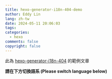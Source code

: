 ```yaml
---
title: hexo-generator-i18n-404-demo
author: Eddy Lin
lang: zh-tw
date: 2024-05-11 20:06:03
tags:
categories:
  - hexo
comments: false
copyright: false
---
```


<!-- 此為 {% post_link hexo-generator-i18n-404 %} 的範例文章 -->
此為 [hexo-generator-i18n-404](/zh-tw/hexo-generator-i18n-404) 的範例文章

<!-- more -->

**請在下方切換語系 (Please switch language below)**

<!-- ```yml
# file: _config.yml
i18n_404:
  default:
    title: '抱歉! 找不到文章'
    contentPath: scaffolds/404.md
  zh-tw:
    title: '抱歉! 找不到該文章'   
    # description: '' 
  en:
    title: 'Sorry! Post Not Found'
    # description: ''
  zh-CN:
    title: '抱歉! 找不到该文章'   
    # description: '' 
``` -->

<!-- <div style="text-align: center;">
    請在下方切換語系 (Please switch language below)
</div> -->